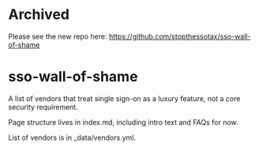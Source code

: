 # Archived

Please see the new repo here:  https://github.com/stopthessotax/sso-wall-of-shame

# sso-wall-of-shame

A list of vendors that treat single sign-on as a luxury feature, not a core security requirement.

Page structure lives in index.md, including intro text and FAQs for now.

List of vendors is in _data/vendors.yml.

